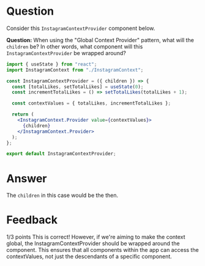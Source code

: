 # Question

Consider this `InstagramContextProvider` component below.

**Question:** When using the "Global Context Provider" pattern, what will the `children` be? In other words, what component will this `InstagramContextProvider` be wrapped around?

```jsx
import { useState } from "react";
import InstagramContext from "./InstagramContext";

const InstagramContextProvider = ({ children }) => {
  const [totalLikes, setTotalLikes] = useState(0);
  const incrementTotalLikes = () => setTotalLikes(totalLikes + 1);

  const contextValues = { totalLikes, incrementTotalLikes };

  return (
    <InstagramContext.Provider value={contextValues}>
      {children}
    </InstagramContext.Provider>
  );
};

export default InstagramContextProvider;
```


# Answer

<!-- `children` are other components that want to use the values given by InstagramContext. -->

The `children` in this case would be the <App /> then.

# Feedback

1/3 points
This is correct! However, if we're aiming to make the context global, the InstagramContextProvider should be wrapped around the <App /> component. This ensures that all components within the app can access the contextValues, not just the descendants of a specific component. 